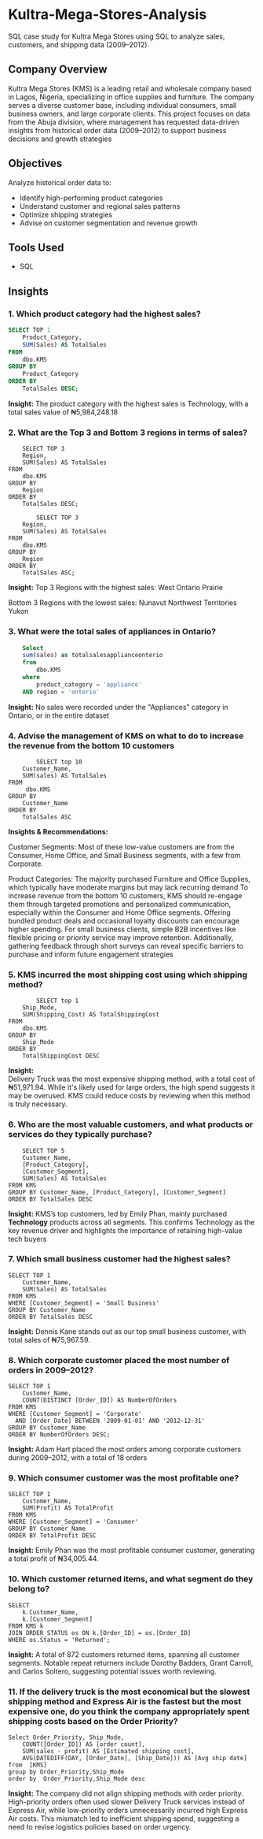 # Kultra-Mega-Stores-Analysis
SQL  case study for Kultra Mega Stores using SQL to analyze sales, customers, and shipping data (2009–2012).
## Company Overview

Kultra Mega Stores (KMS) is a leading retail and wholesale company based in Lagos, Nigeria, specializing in office supplies and furniture. The company serves a diverse customer base, including individual consumers, small business owners, and large corporate clients. This project focuses on data from the Abuja division, where management has requested data-driven insights from historical order data (2009–2012) to support business decisions and growth strategies


##  Objectives
Analyze historical order data to:
- Identify high-performing product categories
- Understand customer and regional sales patterns
- Optimize shipping strategies
- Advise on customer segmentation and revenue growth

##  Tools Used
- SQL

##  Insights

### 1. Which product category had the highest sales?

```sql
SELECT TOP 1
    Product_Category,
    SUM(Sales) AS TotalSales
FROM
    dbo.KMS
GROUP BY
    Product_Category
ORDER BY
    TotalSales DESC;
```
**Insight:**
The product category with the highest sales is Technology, with a total sales value of ₦5,984,248.18


### 2. What are the Top 3 and Bottom 3 regions in terms of sales?
```
	SELECT TOP 3
    Region,
    SUM(Sales) AS TotalSales
FROM
    dbo.KMS
GROUP BY
    Region
ORDER BY
    TotalSales DESC;

		SELECT TOP 3
    Region,
    SUM(Sales) AS TotalSales
FROM
    dbo.KMS
GROUP BY
    Region
ORDER BY
    TotalSales ASC;
```
**Insight:**
Top 3 Regions with the highest sales:
West
Ontario
Prairie

 Bottom 3 Regions with the lowest sales:
Nunavut
Northwest Territories
Yukon

### 3. What were the total sales of appliances in Ontario?
```sql
	Select
	sum(sales) as totalsalesapplianceonterio
	from 
	    dbo.KMS
	where 
	    product_category = 'appliance'
	AND region = 'onterio'
```
**Insight:**
No sales were recorded under the "Appliances" category in Ontario, or in the entire dataset

### 4. Advise the management of KMS on what to do to increase the revenue from the bottom 10 customers

```
		SELECT top 10
    Customer_Name,
    SUM(sales) AS TotalSales
FROM
     dbo.KMS
GROUP BY
    Customer_Name
ORDER BY
    TotalSales ASC
```
**Insights & Recommendations:**

Customer Segments:
Most of these low-value customers are from the Consumer, Home Office, and Small Business segments, with a few from Corporate.

Product Categories:
The majority purchased Furniture and Office Supplies, which typically have moderate margins but may lack recurring demand
To increase revenue from the bottom 10 customers, KMS should re-engage them through targeted promotions and personalized communication, especially within the Consumer and Home Office segments. Offering bundled product deals and occasional loyalty discounts can encourage higher spending. For small business clients, simple B2B incentives like flexible pricing or priority service may improve retention. Additionally, gathering feedback through short surveys can reveal specific barriers to purchase and inform future engagement strategies

### 5. KMS incurred the most shipping cost using which shipping method?
```
		SELECT top 1
    Ship_Mode,
    SUM(Shipping_Cost) AS TotalShippingCost
FROM
    dbo.KMS
GROUP BY
    Ship_Mode
ORDER BY
    TotalShippingCost DESC
```
**Insight:**  
Delivery Truck was the most expensive shipping method, with a total cost of ₦51,971.94. While it's likely used for large orders, the high spend suggests it may be overused. KMS could reduce costs by reviewing when this method is truly necessary.

### 6. Who are the most valuable customers, and what products or services do they typically purchase?
```
	SELECT TOP 5
    Customer_Name,
    [Product_Category],
    [Customer_Segment],
    SUM(Sales) AS TotalSales
FROM KMS
GROUP BY Customer_Name, [Product_Category], [Customer_Segment]
ORDER BY TotalSales DESC
```
**Insight:**
KMS’s top customers, led by Emily Phan, mainly purchased **Technology** products across all segments. This confirms Technology as the key revenue driver and highlights the importance of retaining high-value tech buyers

### 7. Which small business customer had the highest sales?
```
SELECT TOP 1
    Customer_Name,
    SUM(Sales) AS TotalSales
FROM KMS
WHERE [Customer_Segment] = 'Small Business'
GROUP BY Customer_Name
ORDER BY TotalSales DESC
```
**Insight:**
Dennis Kane stands out as our top small business customer, with total sales of ₦75,967.59.

### 8. Which corporate customer placed the most number of orders in 2009–2012?
```
SELECT TOP 1
    Customer_Name,
    COUNT(DISTINCT [Order_ID]) AS NumberOfOrders
FROM KMS
WHERE [Customer_Segment] = 'Corporate'
  AND [Order_Date] BETWEEN '2009-01-01' AND '2012-12-31'
GROUP BY Customer_Name
ORDER BY NumberOfOrders DESC;
```
**Insight:**
Adam Hart placed the most orders among corporate customers during 2009–2012, with a total of 18 orders

### 9. Which consumer customer was the most profitable one?
```
SELECT TOP 1
    Customer_Name,
    SUM(Profit) AS TotalProfit
FROM KMS
WHERE [Customer_Segment] = 'Consumer'
GROUP BY Customer_Name
ORDER BY TotalProfit DESC
```
**Insight:**
Emily Phan was the most profitable consumer customer, generating a total profit of ₦34,005.44.

### 10. Which customer returned items, and what segment do they belong to?
```
SELECT 
    k.Customer_Name,
    k.[Customer_Segment]
FROM KMS k
JOIN ORDER_STATUS os ON k.[Order_ID] = os.[Order_ID]
WHERE os.Status = 'Returned';
```
**Insight:**
A total of 872 customers returned items, spanning all customer segments. Notable repeat returners include Dorothy Badders, Grant Carroll, and Carlos Soltero, suggesting potential issues worth reviewing.


### 11. If the delivery truck is the most economical but the slowest shipping method and Express Air is the fastest but the most expensive one, do you think the company appropriately spent shipping costs based on the Order Priority? 
```
Select Order_Priority, Ship_Mode,
    COUNT([Order_ID]) AS [order count],
    SUM(sales - profit) AS [Estimated shipping cost],
    AVG(DATEDIFF(DAY, [Order_Date], [Ship_Date])) AS [Avg ship date]
from  [KMS] 
group by Order_Priority,Ship_Mode
order by  Order_Priority,Ship_Mode desc
```
**Insight:** 
The company did not align shipping methods with order priority. High-priority orders often used slower Delivery Truck services instead of Express Air, while low-priority orders unnecessarily incurred high Express Air costs. This mismatch led to inefficient shipping spend, suggesting a need to revise logistics policies based on order urgency.




